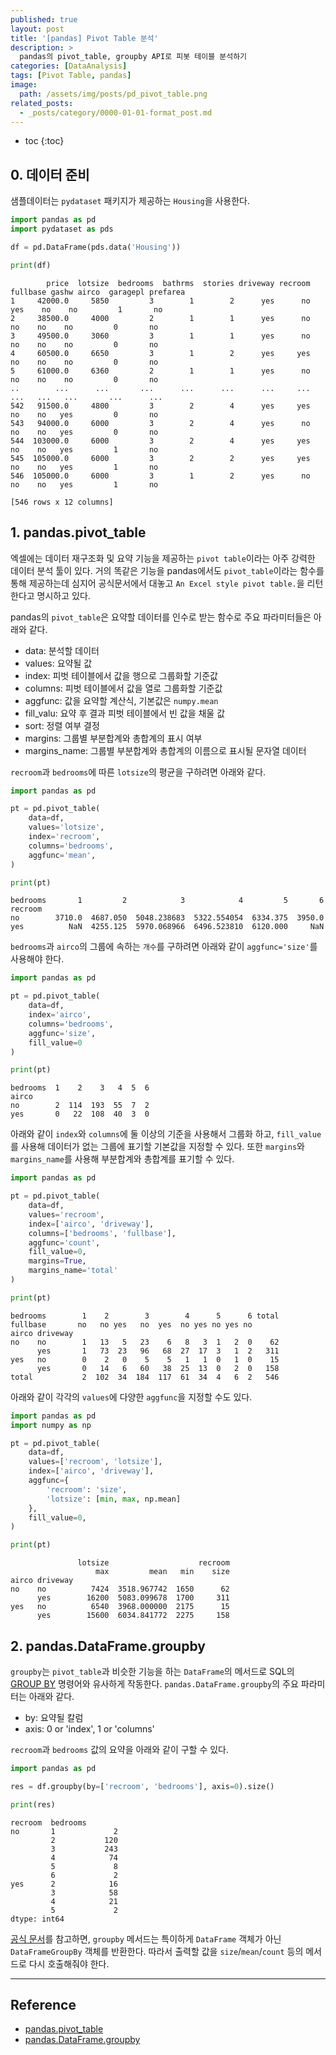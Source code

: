 ```yaml
---
published: true
layout: post
title: '[pandas] Pivot Table 분석'
description: >
  pandas의 pivot_table, groupby API로 피봇 테이블 분석하기
categories: [DataAnalysis]
tags: [Pivot Table, pandas]
image:
  path: /assets/img/posts/pd_pivot_table.png
related_posts:
  - _posts/category/0000-01-01-format_post.md
---
```

* toc
{:toc}

## 0. 데이터 준비

샘플데이터는 `pydataset` 패키지가 제공하는 `Housing`을 사용한다.  

```python
import pandas as pd
import pydataset as pds

df = pd.DataFrame(pds.data('Housing'))

print(df)
```
```
        price  lotsize  bedrooms  bathrms  stories driveway recroom fullbase gashw airco  garagepl prefarea
1     42000.0     5850         3        1        2      yes      no      yes    no    no         1       no
2     38500.0     4000         2        1        1      yes      no       no    no    no         0       no
3     49500.0     3060         3        1        1      yes      no       no    no    no         0       no
4     60500.0     6650         3        1        2      yes     yes       no    no    no         0       no
5     61000.0     6360         2        1        1      yes      no       no    no    no         0       no
..        ...      ...       ...      ...      ...      ...     ...      ...   ...   ...       ...      ...
542   91500.0     4800         3        2        4      yes     yes       no    no   yes         0       no
543   94000.0     6000         3        2        4      yes      no       no    no   yes         0       no
544  103000.0     6000         3        2        4      yes     yes       no    no   yes         1       no
545  105000.0     6000         3        2        2      yes     yes       no    no   yes         1       no
546  105000.0     6000         3        1        2      yes      no       no    no   yes         1       no

[546 rows x 12 columns]
```

## 1. pandas.pivot_table

엑셀에는 데이터 재구조화 및 요약 기능을 제공하는 `pivot table`이라는 아주 강력한 데이터 분석 툴이 있다. 거의 똑같은 기능을 pandas에서도 `pivot_table`이라는 함수를 통해 제공하는데 심지어 공식문서에서 대놓고 `An Excel style pivot table.`을 리턴한다고 명시하고 있다.  

pandas의 `pivot_table`은 요약할 데이터를 인수로 받는 함수로 주요 파라미터들은 아래와 같다.  

- data: 분석할 데이터  
- values: 요약될 값  
- index: 피벗 테이블에서 값을 행으로 그룹화할 기준값  
- columns: 피벗 테이블에서 값을 열로 그룹화할 기준값  
- aggfunc: 값을 요약할 계산식, 기본값은 `numpy.mean`  
- fill_valu: 요약 후 결과 피벗 테이블에서 빈 값을 채울 값  
- sort: 정렬 여부 결정  
- margins: 그룹별 부분합계와 총합계의 표시 여부  
- margins_name: 그룹별 부분합계와 총합계의 이름으로 표시될 문자열 데이터  

`recroom`과 `bedrooms`에 따른 `lotsize`의 평균을 구하려면 아래와 같다.  

```python
import pandas as pd

pt = pd.pivot_table(
    data=df,
    values='lotsize',
    index='recroom',
    columns='bedrooms',
    aggfunc='mean',
)

print(pt)
```
```
bedrooms       1         2            3            4         5       6
recroom
no        3710.0  4687.050  5048.238683  5322.554054  6334.375  3950.0
yes          NaN  4255.125  5970.068966  6496.523810  6120.000     NaN
```

`bedrooms`과 `airco`의 그룹에 속하는 `개수`를 구하려면 아래와 같이 `aggfunc='size'`를 사용해야 한다.  

```python
import pandas as pd

pt = pd.pivot_table(
    data=df,
    index='airco',
    columns='bedrooms',
    aggfunc='size',
    fill_value=0
)

print(pt)
```
```
bedrooms  1    2    3   4  5  6
airco
no        2  114  193  55  7  2
yes       0   22  108  40  3  0
```

아래와 같이 `index`와 `columns`에 둘 이상의 기준을 사용해서 그룹화 하고, `fill_value`를 사용해 데이터가 없는 그룹에 표기할 기본값을 지정할 수 있다. 또한 `margins`와 `margins_name`를 사용해 부분합계와 총합계를 표기할 수 있다.  

```python
import pandas as pd

pt = pd.pivot_table(
    data=df,
    values='recroom',
    index=['airco', 'driveway'],
    columns=['bedrooms', 'fullbase'],
    aggfunc='count',
    fill_value=0,
    margins=True,
    margins_name='total'
)

print(pt)
```
```
bedrooms        1    2        3        4      5      6 total
fullbase       no   no yes   no  yes  no yes no yes no
airco driveway
no    no        1   13   5   23    6   8   3  1   2  0    62
      yes       1   73  23   96   68  27  17  3   1  2   311
yes   no        0    2   0    5    5   1   1  0   1  0    15
      yes       0   14   6   60   38  25  13  0   2  0   158
total           2  102  34  184  117  61  34  4   6  2   546
```

아래와 같이 각각의 `values`에 다양한 `aggfunc`을 지정할 수도 있다.  

```python
import pandas as pd
import numpy as np

pt = pd.pivot_table(
    data=df,
    values=['recroom', 'lotsize'],
    index=['airco', 'driveway'],
    aggfunc={
        'recroom': 'size',
        'lotsize': [min, max, np.mean]
    },
    fill_value=0,
)

print(pt)
```
```
               lotsize                    recroom
                   max         mean   min    size
airco driveway
no    no          7424  3518.967742  1650      62
      yes        16200  5083.099678  1700     311
yes   no          6540  3968.000000  2175      15
      yes        15600  6034.841772  2275     158
```

## 2. pandas.DataFrame.groupby

`groupby`는 `pivot_table`과 비슷한 기능을 하는 `DataFrame`의 메서드로 SQL의 [GROUP BY](/computerscience/sql_06/#3-group-by) 명령어와 유사하게 작동한다. `pandas.DataFrame.groupby`의 주요 파라미터는 아래와 같다.  

- by: 요약될 칼럼  
- axis: 0 or 'index', 1 or 'columns'  

`recroom`과 `bedrooms` 값의 요약을 아래와 같이 구할 수 있다.  

```python
import pandas as pd

res = df.groupby(by=['recroom', 'bedrooms'], axis=0).size()

print(res)
```
```
recroom  bedrooms
no       1             2
         2           120
         3           243
         4            74
         5             8
         6             2
yes      2            16
         3            58
         4            21
         5             2
dtype: int64
```

[공식 문서](https://pandas.pydata.org/docs/reference/api/pandas.DataFrame.groupby.html)를 참고하면, `groupby` 메서드는 특이하게 `DataFrame` 객체가 아닌 `DataFrameGroupBy` 객체를 반환한다. 따라서 출력할 값을 `size`/`mean`/`count` 등의 메서드로 다시 호출해줘야 한다.  

---
## Reference
- [pandas.pivot_table](https://pandas.pydata.org/docs/reference/api/pandas.pivot_table.html)
- [pandas.DataFrame.groupby](https://pandas.pydata.org/docs/reference/api/pandas.DataFrame.groupby.html)